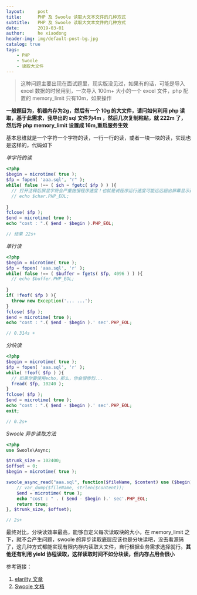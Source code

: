 ```yaml
---
layout:     post
title:      PHP 及 Swoole 读取大文本文件的几种方式
subtitle:   PHP 及 Swoole 读取大文本文件的几种方式
date:       2019-03-01
author:     he xiaodong
header-img: img/default-post-bg.jpg
catalog: true
tags:
    - PHP
    - Swoole
    - 读取大文件
---
```


> 这种问题主要出现在面试题里，现实版没见过，如果有的话，可能是导入 excel 数据的时候用到，一次导入 100m+ 大小的一个 excel 文件，php 配置的 memory_limit 只有10m，如果操作

**一般题目为，机器内存为2g，然后有一个 10g 的大文件，请问如何利用 php 读取，基于此需求，我导出的 sql 文件为4m ，然后几次复制粘贴，就 222m 了，然后将 php memory_limit 设置成 16m,重启服务生效**

基本思维就是一个字符一个字符的读，一行一行的读，或者一块一块的读，实现也是这样的，代码如下

*单字符的读*

```php
<?php
$begin = microtime( true );
$fp = fopen( 'aaa.sql', "r" );
while( false !== ( $ch = fgetc( $fp ) ) ){
  // 打开注释后屏显字符会严重拖慢程序速度！也就是说程序运行速度可能远远超出屏幕显示速度
  // echo $char.PHP_EOL;
  
}
fclose( $fp );
$end = microtime( true );
echo "cost : ".( $end - $begin ).PHP_EOL;

// 结果 22s+
```

*单行读*

```php
<?php
$begin = microtime( true );
$fp = fopen( 'aaa.sql', 'r' );
while( false !== ( $buffer = fgets( $fp, 4096 ) ) ){
  // echo $buffer.PHP_EOL;
  
}
if( !feof( $fp ) ){
  throw new Exception('... ...');
}
fclose( $fp );
$end = microtime( true );
echo "cost : ".( $end - $begin ).' sec'.PHP_EOL;

// 0.314s + 
```

*分块读*

```php
<?php
$begin = microtime( true );
$fp = fopen( 'aaa.sql', 'r' );
while( !feof( $fp ) ){
  // 如果你要使用echo，那么，你会很惨烈...
  fread( $fp, 10240 );
}
fclose( $fp );
$end = microtime( true );
echo "cost : ".( $end - $begin ).' sec'.PHP_EOL;
exit;

// 0.2s+
```

*Swoole 异步读取方法*

```php
<?php
use Swoole\Async;

$trunk_size = 102400;
$offset = 0;
$begin = microtime( true );

swoole_async_read("aaa.sql", function($fileName, $content) use ($begin) {
    // var_dump($fileName, strlen($content));
    $end = microtime( true );
    echo "cost : " . ( $end - $begin ).' sec'.PHP_EOL;
    return true;
}, $trunk_size, $offset);

// 2s+
```

最终对比，分块读效率最高，能够自定义每次读取块的大小，在 memory_limit 之下，就不会产生问题，swoole 的异步读取底层应该也是分块读吧，没去看源码了，这几种方式都能实现有限内存内读取大文件，自行根据业务需求选择就行。**其他还有利用 yield 协程读取，这样读取时间不如分块读，但内存占用会很小**

参考链接：
1. [elarilty 文章](https://segmentfault.com/a/1190000017205171 "elarilty 文章")
2. [Swoole 文档](https://wiki.swoole.com/wiki/page/188.html "Swoole 文档")
